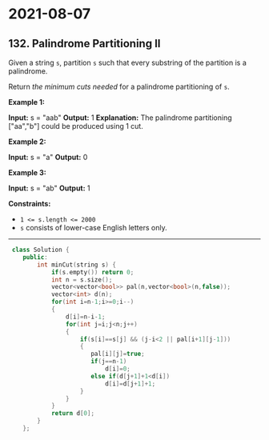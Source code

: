 # 2021-08-07

## 132. Palindrome Partitioning II

Given a string `s`, partition `s` such that every substring of the partition is a palindrome.

Return _the minimum cuts needed_ for a palindrome partitioning of `s`.

**Example 1:**

**Input:** s = "aab"
**Output:** 1
**Explanation:** The palindrome partitioning \["aa","b"\] could be produced using 1 cut.

**Example 2:**

**Input:** s = "a"
**Output:** 0

**Example 3:**

**Input:** s = "ab"
**Output:** 1

**Constraints:**

- `1 <= s.length <= 2000`
- `s` consists of lower-case English letters only.

---

```c++
 class Solution {
    public:
        int minCut(string s) {
            if(s.empty()) return 0;
            int n = s.size();
            vector<vector<bool>> pal(n,vector<bool>(n,false));
            vector<int> d(n);
            for(int i=n-1;i>=0;i--)
            {
                d[i]=n-i-1;
                for(int j=i;j<n;j++)
                {
                    if(s[i]==s[j] && (j-i<2 || pal[i+1][j-1]))
                    {
                       pal[i][j]=true;
                       if(j==n-1)
                           d[i]=0;
                       else if(d[j+1]+1<d[i])
                           d[i]=d[j+1]+1;
                    }
                }
            }
            return d[0];
        }
    };
```
